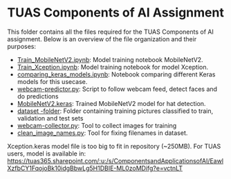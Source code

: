 # TUAS Components of AI Assignment

This folder contains all the files required for the TUAS Components of AI assignment. Below is an overview of the file organization and their purposes:

* [Train_MobileNetV2.ipynb](Train_MobileNetV2.ipynb): Model training notebook MobileNetV2.
* [Train_Xception.ipynb](Train_Xception.ipynb): Model training notebook for model Xception.
* [comparing_keras_models.ipynb](comparing_keras_models.ipynb): Notebook comparing different Keras models for this usecase.
* [webcam-predictor.py](webcam-predictor.py): Script to follow webcam feed, detect faces and do predictions
* [MobileNetV2.keras](MobileNetV2.keras): Trained MobileNetV2 model for hat detection.
* [dataset -folder](./dataset/): Folder containing training pictures classified to train, validation and test sets
* [webcam-collector.py](webcam-collector.py): Tool to collect images for training
* [clean_image_names.py](clean_image_names.py): Tool for fixing filenames in dataset.

Xception.keras model file is too big to fit in repository (~250MB).
For TUAS users, model is available in: <https://tuas365.sharepoint.com/:u:/s/ComponentsandApplicationsofAI/EawlXzfbCY1FqojoBk10idgBbwLg5H1DBIE-ML0zoMDifg?e=vctnLT>
